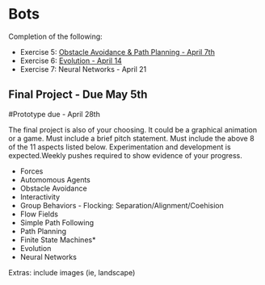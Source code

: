 # Bots

Completion of the following: 

- Exercise 5: [Obstacle Avoidance & Path Planning - April 7th](../../../PathPlanning_ObstacleAvoidance)
- Exercise 6: [Evolution - April 14](../../../Evolution) 
- Exercise 7: Neural Networks - April 21

## Final Project - Due May 5th
#Prototype due - April 28th

The final project is also of your choosing. It could be a graphical animation or a game. Must include a brief pitch statement. Must include the above 8 of the 11 aspects listed below. Experimentation and development is expected.Weekly pushes required to show evidence of your progress.

- Forces
- Automomous Agents
- Obstacle Avoidance
- Interactivity
- Group Behaviors - Flocking: Separation/Alignment/Coehision
- Flow Fields
- Simple Path Following
- Path Planning
- Finite State Machines*
- Evolution
- Neural Networks


Extras: include images (ie, landscape)

